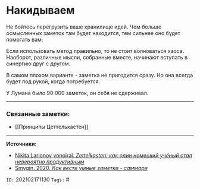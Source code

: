 # Накидываем

Не бойтесь перегрузить ваше хранилище идей. Чем больше осмысленных заметок там будет находится, тем сильнее оно будет помогать вам. 

Если использовать метод правильно, то не стоит волноваться хаоса. Наоборот, различные мысли, собранные вместе, начинают вступать в синергию друг с другом.

В самом плохом варианте - заметка не пригодится сразу. Но она всегда будет под рукой, когда потребуется.

У Лумана было 90 000 заметок, он себя не сдерживал.


---
### Связанные заметки:
- [[Принципы Цеттелькастен]]

---
**Источники**: 
- [Nikita Larionov vonoiral. *Zettelkasten: как один немецкий учёный стал невероятно продуктивным*](https://habr.com/ru/post/508672/)
- [Smygin. 2020. *Как вести умные заметки - саммари*](https://vc.ru/books/169130-kak-vesti-umnye-zametki)
	
`ID:` 202102171130
`Tags:` #